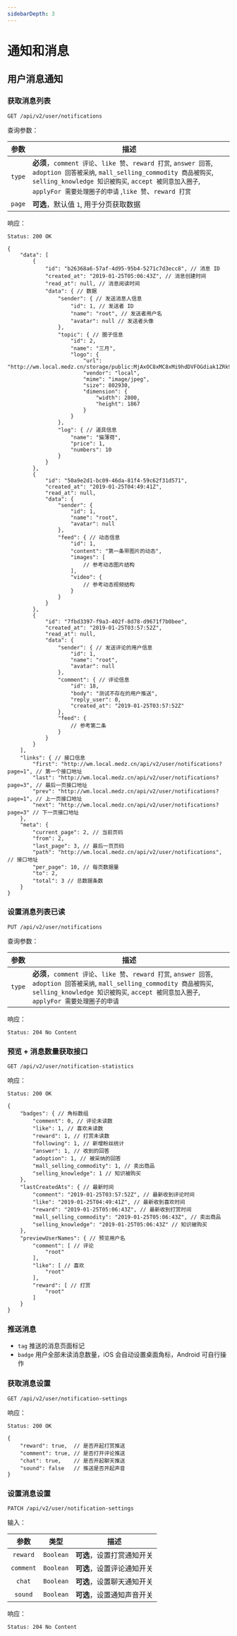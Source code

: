 ```yaml
---
sidebarDepth: 3
---
```


# 通知和消息

## 用户消息通知

### 获取消息列表

```
GET /api/v2/user/notifications
```

查询参数：

| 参数 | 描述 |
|:----:|----|
| `type` | **必须**，`comment 评论`、`like 赞`、`reward 打赏`, `answer 回答`, `adoption 回答被采纳`, `mall_selling_commodity 商品被购买`, `selling_knowledge 知识被购买`, `accept 被同意加入圈子`, `applyFor 需要处理圈子的申请` ,`like 赞`、`reward 打赏` |
| `page` | **可选**，默认值 `1`, 用于分页获取数据 |

响应：

```
Status: 200 OK
```
```json5
{
    "data": [
        {
            "id": "b26368a6-57af-4d95-95b4-5271c7d3ecc8", // 消息 ID
            "created_at": "2019-01-25T05:06:43Z", // 消息创建时间
            "read_at": null, // 消息阅读时间
            "data": { // 数据
                "sender": { // 发送消息人信息
                    "id": 1, // 发送者 ID
                    "name": "root", // 发送者用户名
                    "avatar": null // 发送者头像
                },
                "topic": { // 圈子信息
                    "id": 2,
                    "name": "三月",
                    "logo": {
                        "url": "http://wm.local.medz.cn/storage/public:MjAxOC8xMC8xMi9hdDVFOGdiak1ZRk9JdEw5cmJUaDRCRXVLQXdGajg1R3FieGpCNWRlWnJNaEU5OGdLNlNUYnRCamVJQ3Zoa0h1LmpwZw==",
                        "vendor": "local",
                        "mime": "image/jpeg",
                        "size": 802930,
                        "dimension": {
                            "width": 2800,
                            "height": 1867
                        }
                    }
                },
                "log": { // 道具信息
                    "name": "猫薄荷",
                    "price": 1,
                    "numbers": 10
                }
            }
        },
        {
            "id": "50a9e2d1-bc09-46da-81f4-59c62f31d571",
            "created_at": "2019-01-25T04:49:41Z",
            "read_at": null,
            "data": {
                "sender": {
                    "id": 1,
                    "name": "root",
                    "avatar": null
                },
                "feed": { // 动态信息
                    "id": 1,
                    "content": "第一条带图片的动态",
                    "images": [
                        // 参考动态图片结构
                    ],
                    "video": {
                        // 参考动态视频结构
                    }
                }
            }
        },
        {
            "id": "7fbd3397-f9a3-402f-8d78-d9671f7b0bee",
            "created_at": "2019-01-25T03:57:52Z",
            "read_at": null,
            "data": {
                "sender": { // 发送评论的用户信息
                    "id": 1,
                    "name": "root",
                    "avatar": null
                },
                "comment": { // 评论信息
                    "id": 18,
                    "body": "测试不存在的用户推送",
                    "reply_user": 0,
                    "created_at": "2019-01-25T03:57:52Z"
                },
                "feed": {
                    // 参考第二条
                }
            }
        }
    ],
    "links": { // 接口信息
        "first": "http://wm.local.medz.cn/api/v2/user/notifications?page=1", // 第一个接口地址
        "last": "http://wm.local.medz.cn/api/v2/user/notifications?page=3", // 最后一页接口地址
        "prev": "http://wm.local.medz.cn/api/v2/user/notifications?page=1", // 上一页接口地址
        "next": "http://wm.local.medz.cn/api/v2/user/notifications?page=3" // 下一页接口地址
    },
    "meta": {
        "current_page": 2, // 当前页码
        "from": 2,
        "last_page": 3, // 最后一页页码
        "path": "http://wm.local.medz.cn/api/v2/user/notifications", // 接口地址
        "per_page": 10, // 每页数据量
        "to": 2,
        "total": 3 // 总数据条数
    }
}
```

### 设置消息列表已读

```
PUT /api/v2/user/notifications
```

查询参数：

| 参数 | 描述 |
|:----:|----|
| `type` | **必须**，`comment 评论`、`like 赞`、`reward 打赏`, `answer 回答`, `adoption 回答被采纳`, `mall_selling_commodity 商品被购买`, `selling_knowledge 知识被购买`, `accept 被同意加入圈子`, `applyFor 需要处理圈子的申请` |

响应：

```
Status: 204 No Content
```

### 预览 + 消息数量获取接口

```
GET /api/v2/user/notification-statistics
```

响应：

```
Status: 200 OK
```
```json5
{
    "badges": { // 角标数组
        "comment": 0, // 评论未读数
        "like": 1, // 喜欢未读数
        "reward": 1, // 打赏未读数
        "following": 1, // 新增粉丝统计
        "answer": 1, // 收到的回答
        "adoption": 1, // 被采纳的回答
        "mall_selling_commodity": 1, // 卖出商品
        "selling_knowledge": 1 // 知识被购买
    },
    "lastCreatedAts": { // 最新时间
        "comment": "2019-01-25T03:57:52Z", // 最新收到评论时间
        "like": "2019-01-25T04:49:41Z", // 最新收到喜欢时间
        "reward": "2019-01-25T05:06:43Z", // 最新收到打赏时间
        "mall_selling_commodity": "2019-01-25T05:06:43Z", // 卖出商品
        "selling_knowledge": "2019-01-25T05:06:43Z" // 知识被购买
    },
    "previewUserNames": { // 预览用户名
        "comment": [ // 评论
            "root"
        ],
        "like": [ // 喜欢
            "root"
        ],
        "reward": [ // 打赏
            "root"
        ]
    }
}
```

### 推送消息

- `tag` 推送的消息页面标记
- `badge` 用户全部未读消息数量，iOS 会自动设置桌面角标，Android 可自行操作

### 获取消息设置

```
GET /api/v2/user/notification-settings
```

响应：

```
Status: 200 OK
```
```json5
{
    "reward": true,  // 是否开起打赏推送
    "comment": true, // 是否打开评论推送
    "chat": true,    // 是否开起聊天推送
    "sound": false   // 推送是否开起声音
}
```

### 设置消息设置

```
PATCH /api/v2/user/notification-settings
```

输入：

| 参数 | 类型 | 描述 |
|:----:|-----|-----|
| `reward` | `Boolean` | **可选**，设置打赏通知开关 |
| `comment` | `Boolean` | **可选**，设置评论通知开关 |
| `chat` | `Boolean` | **可选**，设置聊天通知开关 |
| `sound` | `Boolean` | **可选**，设置通知声音开关 |

响应：
```
Status: 204 No Content
```

